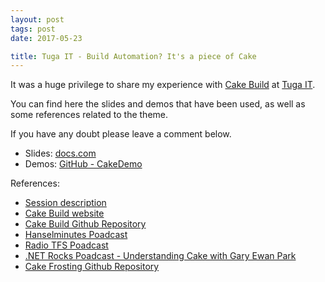 ```yaml
---
layout: post
tags: post
date: 2017-05-23

title: Tuga IT - Build Automation? It's a piece of Cake
---
```


It was a huge privilege to share my experience with [Cake Build](http://cakebuild.net) at [Tuga IT](http://tugait.pt/2017/).

You can find here the slides and demos that have been used, as well as some references related to the theme.

If you have any doubt please leave a comment below.

- Slides: [docs.com](https://docs.com/gsferreira/7912/build-automation-its-a-piece-of-cake)
- Demos: [GitHub - CakeDemo](https://github.com/gsferreira/cakedemo)

References:

- [Session description](http://tugait.pt/2017/sessions/build-automation-its-a-piece-of-cake/)
- [Cake Build website](http://cakebuild.net/)
- [Cake Build Github Repository](https://github.com/cake-build/cake)
- [Hanselminutes Poadcast](https://hanselminutes.com/548/cake-build-a-c-make-cross-platform-build-automation-system-with-patrik-svensson)
- [Radio TFS Poadcast](http://radiotfs.com/Show/126/CakeByDevsForDevs)
- [.NET Rocks Poadcast - Understanding Cake with Gary Ewan Park](https://www.dotnetrocks.com/?show=1321)
- [Cake Frosting Github Repository](https://github.com/cake-build/frosting)
